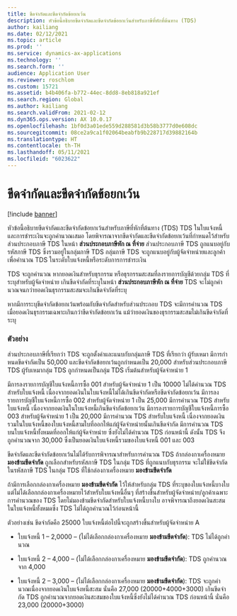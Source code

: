 ```yaml
---
title: ขีดจํากัดและขีดจํากัดข้อยกเว้น
description: หัวข้อนี้อธิบายขีดจํากัดและขีดจํากัดข้อยกเว้นสำหรับภาษีที่หักที่ต้นทาง (TDS)
author: kailiang
ms.date: 02/12/2021
ms.topic: article
ms.prod: ''
ms.service: dynamics-ax-applications
ms.technology: ''
ms.search.form: ''
audience: Application User
ms.reviewer: roschlom
ms.custom: 15721
ms.assetid: b4b406fa-b772-44ec-8dd8-8eb818a921ef
ms.search.region: Global
ms.author: kailiang
ms.search.validFrom: 2021-02-12
ms.dyn365.ops.version: AX 10.0.17
ms.openlocfilehash: 1bf0d3a01ede559d288581d3b58b3777d0e608dc
ms.sourcegitcommit: 08ce2a9ca1f02064beabfb9b228717d39882164b
ms.translationtype: HT
ms.contentlocale: th-TH
ms.lasthandoff: 05/11/2021
ms.locfileid: "6023622"
---
```

# <a name="threshold-limit-and-exception-threshold-limit"></a>ขีดจํากัดและขีดจํากัดข้อยกเว้น

[!include [banner](../includes/banner.md)]

หัวข้อนี้อธิบายขีดจํากัดและขีดจํากัดข้อยกเว้นสำหรับภาษีที่หักที่ต้นทาง (TDS) TDS ในใบแจ้งหนี้และการชำระเงินจะถูกคํานวณเสมอ โดยพิจารณาจากขีดจํากัดและขีดจํากัดข้อยกเว้นที่กําหนดไว้สำหรับส่วนประกอบภาษี TDS ในหน้า **ส่วนประกอบภาษีหัก ณ ที่จ่าย** ส่วนประกอบภาษี TDS ถูกแนบอยู่กับรหัสภาษี TDS ซึ่งรวมอยู่ในกลุ่มภาษี TDS กลุ่มภาษี TDS จะถูกแนบอยู่กับผู้จัดจำหน่ายและลูกค้าเพื่อคํานวณ TDS ในระดับใบแจ้งหนี้หรือระดับการการชำระเงิน

TDS จะถูกคํานวณ หากยอดเงินสำหรับธุรกรรม หรือธุรกรรมสะสมที่ลงรายการบัญชีด้วยกลุ่ม TDS ที่ระบุสำหรับผู้จัดจำหน่าย เกินขีดจํากัดที่ระบุในหน้า **ส่วนประกอบภาษีหัก ณ ที่จ่าย** TDS จะไม่ถูกคํานวณจนกว่ายอดเงินธุรกรรมสะสมจะเกินขีดจํากัดที่ระบุ

หากมีการระบุขีดจํากัดข้อยกเว้นพร้อมกับขีดจํากัดสำหรับส่วนประกอบ TDS จะมีการคํานวณ TDS เมื่อยอดเงินธุรกรรมเฉพาะเกินกว่าขีดจํากัดข้อยกเว้น แม้ว่ายอดเงินของธุรกรรมสะสมไม่เกินขีดจํากัดที่ระบุ

### <a name="example"></a>ตัวอย่าง
ส่วนประกอบภาษีที่เรียกว่า TDS จะถูกตั้งค่าและแนบกับกลุ่มภาษี TDS ที่เรียกว่า ผู้รับเหมา มีการกําหนดขีดจำกัดเป็น 50,000 และขีดจำกัดข้อยกเว้นถูกกําหนดเป็น 20,000 สำหรับส่วนประกอบภาษี TDS ผู้รับเหมากลุ่ม TDS ถูกกําหนดเป็นกลุ่ม TDS เริ่มต้นสำหรับผู้จัดจำหน่าย 1

มีการลงรายการบัญชีใบแจ้งหนี้การซื้อ 001 สำหรับผู้จัดจำหน่าย 1 เป็น 10000 ไม่ได้คํานวณ TDS สำหรับใบแจ้งหนี้ เนื่องจากยอดเงินในใบแจ้งหนี้ไม่ได้เกินขีดจํากัดหรือขีดจํากัดข้อยกเว้น มีการลงรายการบัญชีใบแจ้งหนี้การซื้อ 002 สำหรับผู้จัดจำหน่าย 1 เป็น 25,000 มีการคํานวณ TDS สำหรับใบแจ้งหนี้ เนื่องจากยอดเงินในใบแจ้งหนี้เกินขีดจํากัดข้อยกเว้น มีการลงรายการบัญชีใบแจ้งหนี้การซื้อ 003 สำหรับผู้จัดจำหน่าย 1 เป็น 20,000 มีการคํานวณ TDS สำหรับใบแจ้งหนี้ เนื่องจากยอดเงินรวมในใบแจ้งหนี้ของใบแจ้งหนี้สามใบที่ออกให้แก่ผู้จัดจำหน่ายนั้นเกินขีดจํากัด มีการคํานวณ TDS บนใบแจ้งหนี้ทั้งหมดที่ออกให้แก่ผู้จัดจำหน่าย ซึ่งยังไม่ได้คํานวณ TDS ก่อนหน้านี้ ดังนั้น TDS จึงถูกคํานวณจาก 30,000 ซึ่งเป็นยอดเงินใบแจ้งหนี้รวมของใบแจ้งหนี้ 001 และ 003

ขีดจํากัดและขีดจํากัดข้อยกเว้นไม่ได้รับการพิจารณาสำหรับการคำนวณ TDS ถ้ากล่องกาเครื่องหมาย **มองข้ามขีดจํากัด** ถูกเลือกสำหรับรหัสภาษี TDS ในกลุ่ม TDS ที่ถูกแนบกับธุรกรรม จะไม่ใช้ขีดจํากัดในรหัสภาษี TDS ในกลุ่ม TDS ที่ใช้กล่องกาเครื่องหมาย **มองข้ามขีดจํากัด**

ถ้ามีการเลือกกล่องกาเครื่องหมาย **มองข้ามขีดจํากัด** ไว้ให้สำหรับกลุ่ม TDS ที่ระบุของใบแจ้งหนี้บางใบ แต่ไม่ได้เลือกกล่องกาเครื่องหมายไว้สำหรับใบแจ้งหนี้อื่นๆ ที่สร้างขึ้นสำหรับผู้จัดจำหน่าย/ลูกค้าเฉพาะ การคํานวณของ TDS โดยไม่มองข้ามขีดจํากัดสำหรับใบแจ้งหนี้บางใบ อาจพิจารณาถึงยอดเงินสะสมในใบแจ้งหนี้ทั้งหมดซึ่ง TDS ไม่ได้ถูกคํานวณไว้ก่อนหน้านี้

ตัวอย่างเช่น ขีดจํากัดคือ 25000 ใบแจ้งหนี้ต่อไปนี้จะถูกสร้างขึ้นสำหรับผู้จัดจำหน่าย A

- ใบแจ้งหนี้ 1 – 2,0000 – (ไม่ได้เลือกกล่องกาเครื่องหมาย **มองข้ามขีดจํากัด**): TDS ไม่ได้ถูกคํานวณ

- ใบแจ้งหนี้ 2 – 4,000 – (ไม่ได้เลือกกล่องกาเครื่องหมาย **มองข้ามขีดจํากัด**): TDS ถูกคํานวณจาก 4,000

- ใบแจ้งหนี้ 2 – 3,000 – (ไม่ได้เลือกกล่องกาเครื่องหมาย **มองข้ามขีดจํากัด**): TDS จะถูกคํานวณเนื่องจากยอดเงินใบแจ้งหนี้สะสม นั่นคือ 27,000 (20000+4000+3000) เกินขีดจํากัด TDS ถูกคํานวณจากยอดเงินสะสมของใบแจ้งหนี้ซึ่งยังไม่ได้คํานวณ TDS ก่อนหน้านี้ นั่นคือ 23,000 (20000+3000)
